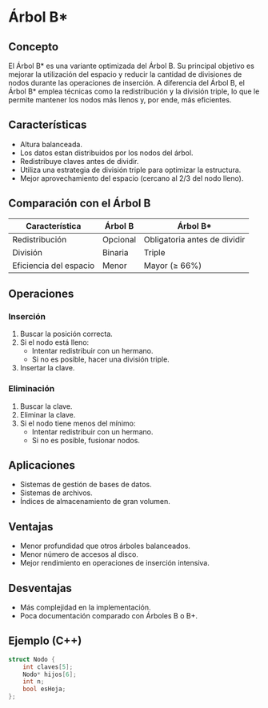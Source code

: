 # Árbol B\*

## Concepto

El Árbol B\* es una variante optimizada del Árbol B. Su principal objetivo es mejorar la utilización del espacio y reducir la cantidad de divisiones de nodos durante las operaciones de inserción. A diferencia del Árbol B, el Árbol B\* emplea técnicas como la redistribución y la división triple, lo que le permite mantener los nodos más llenos y, por ende, más eficientes.

## Características

- Altura balanceada.
- Los datos estan distribuidos por los nodos del árbol.
- Redistribuye claves antes de dividir.
- Utiliza una estrategia de división triple para optimizar la estructura.
- Mejor aprovechamiento del espacio (cercano al 2/3 del nodo lleno).

## Comparación con el Árbol B

| Característica       | Árbol B       | Árbol B\*         |
|----------------------|---------------|-------------------|
| Redistribución       | Opcional      | Obligatoria antes de dividir |
| División             | Binaria       | Triple            |
| Eficiencia del espacio | Menor       | Mayor (≥ 66%)     |

## Operaciones

### Inserción

1. Buscar la posición correcta.
2. Si el nodo está lleno:
   - Intentar redistribuir con un hermano.
   - Si no es posible, hacer una división triple.
3. Insertar la clave.

### Eliminación

1. Buscar la clave.
2. Eliminar la clave.
3. Si el nodo tiene menos del mínimo:
   - Intentar redistribuir con un hermano.
   - Si no es posible, fusionar nodos.

## Aplicaciones

- Sistemas de gestión de bases de datos.
- Sistemas de archivos.
- Índices de almacenamiento de gran volumen.

## Ventajas

- Menor profundidad que otros árboles balanceados.
- Menor número de accesos al disco.
- Mejor rendimiento en operaciones de inserción intensiva.

## Desventajas

- Más complejidad en la implementación.
- Poca documentación comparado con Árboles B o B+.

## Ejemplo (C++)

```cpp
struct Nodo {
    int claves[5];
    Nodo* hijos[6];
    int n;
    bool esHoja;
};

